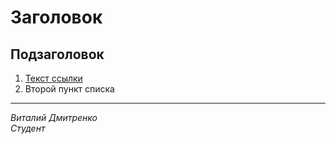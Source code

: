 # Заголовок

## Подзаголовок

1. [Текст ссылки](цель_ссылки)
1. Второй пункт списка
---
_Виталий Дмитренко_  
_Студент_